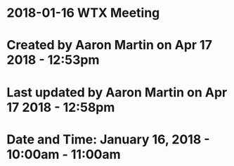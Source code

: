 # 2018-01-16 WTX Meeting
# Created by Aaron Martin on Apr 17 2018 - 12:53pm 
# Last updated by Aaron Martin on Apr 17 2018 - 12:58pm
# Date and Time: January 16, 2018 - 10:00am - 11:00am
